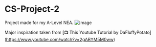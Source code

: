 # CS-Project-2

Project made for my A-Level NEA.
![image](https://github.com/user-attachments/assets/68ba79f2-29d3-49ee-8b37-c3f786139402)

Major inspiration taken from [📺 This Youtube Tutorial by DaFluffyPotato]  (https://www.youtube.com/watch?v=2gABYM5M0ww)
